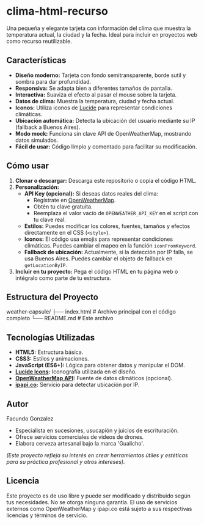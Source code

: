 # clima-html-recurso
Una pequeña y elegante tarjeta con información del clima que muestra la temperatura actual, la ciudad y la fecha. Ideal para incluir en proyectos web como recurso reutilizable.

## Características

*   **Diseño moderno:** Tarjeta con fondo semitransparente, borde sutil y sombra para dar profundidad.
*   **Responsiva:** Se adapta bien a diferentes tamaños de pantalla.
*   **Interactiva:** Suaviza el efecto al pasar el mouse sobre la tarjeta.
*   **Datos de clima:** Muestra la temperatura, ciudad y fecha actual.
*   **Iconos:** Utiliza iconos de [Lucide](https://lucide.dev/) para representar condiciones climáticas.
*   **Ubicación automática:** Detecta la ubicación del usuario mediante su IP (fallback a Buenos Aires).
*   **Modo mock:** Funciona sin clave API de OpenWeatherMap, mostrando datos simulados.
*   **Fácil de usar:** Código limpio y comentado para facilitar su modificación.

## Cómo usar

1.  **Clonar o descargar:** Descarga este repositorio o copia el código HTML.
2.  **Personalización:**
    *   **API Key (opcional):** Si deseas datos reales del clima:
        *   Regístrate en [OpenWeatherMap](https://openweathermap.org/api).
        *   Obtén tu clave gratuita.
        *   Reemplaza el valor vacío de `OPENWEATHER_API_KEY` en el script con tu clave real.
    *   **Estilos:** Puedes modificar los colores, fuentes, tamaños y efectos directamente en el CSS (`<style>`).
    *   **Iconos:** El código usa emojis para representar condiciones climáticas. Puedes cambiar el mapeo en la función `iconFromKeyword`.
    *   **Fallback de ubicación:** Actualmente, si la detección por IP falla, se usa Buenos Aires. Puedes cambiar el objeto de fallback en `getLocationByIP`.
3.  **Incluir en tu proyecto:** Pega el código HTML en tu página web o intégralo como parte de tu estructura.

## Estructura del Proyecto
weather-capsule/
├── index.html     # Archivo principal con el código completo
└── README.md      # Este archivo


## Tecnologías Utilizadas

*   **HTML5:** Estructura básica.
*   **CSS3:** Estilos y animaciones.
*   **JavaScript (ES6+):** Lógica para obtener datos y manipular el DOM.
*   **[Lucide Icons](https://lucide.dev/):** Iconografía utilizada en el diseño.
*   **[OpenWeatherMap API](https://openweathermap.org/api):** Fuente de datos climáticos (opcional).
*   **[ipapi.co](https://ipapi.co/):** Servicio para detectar ubicación por IP.

## Autor

Facundo Gonzalez

*   Especialista en sucesiones, usucapión y juicios de escrituración.
*   Ofrece servicios comerciales de videos de drones.
*   Elabora cerveza artesanal bajo la marca 'Gualicho'.

*(Este proyecto refleja su interés en crear herramientas útiles y estéticas para su práctica profesional y otros intereses).*


## Licencia

Este proyecto es de uso libre y puede ser modificado y distribuido según tus necesidades. No se otorga ninguna garantía. El uso de servicios externos como OpenWeatherMap y ipapi.co está sujeto a sus respectivas licencias y términos de servicio.
